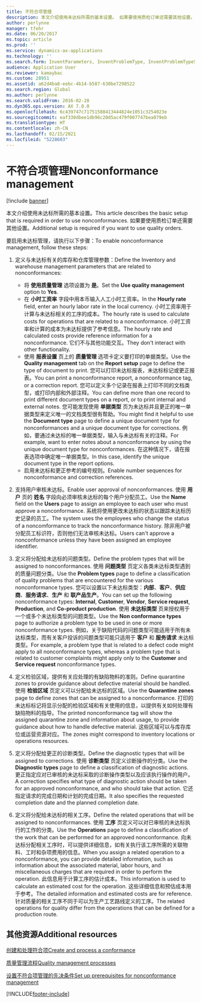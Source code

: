 ```yaml
---
title: 不符合项管理
description: 本文介绍使用未达标所需的基本设置。 如果要使用质检订单还需要其他设置。
author: perlynne
manager: tfehr
ms.date: 06/20/2017
ms.topic: article
ms.prod: ''
ms.service: dynamics-ax-applications
ms.technology: ''
ms.search.form: InventParameters, InventProblemType, InventProblemTypeSetup, InventQuarantineZone, InventTestDiagnosticType, InventTestReportSetup, SysUserManagement, InventTestRelatedOperations
audience: Application User
ms.reviewer: kamaybac
ms.custom: 28951
ms.assetid: a62d4ba8-eebc-4b14-b587-630be7298522
ms.search.region: Global
ms.author: perlynne
ms.search.validFrom: 2016-02-28
ms.dyn365.ops.version: AX 7.0.0
ms.openlocfilehash: 6c439747c71751588413444824e1051c3254023e
ms.sourcegitcommit: eaf330dbee1db96c20d5ac479f007747bea079eb
ms.translationtype: HT
ms.contentlocale: zh-CN
ms.lasthandoff: 02/15/2021
ms.locfileid: "5228603"
---
```

# <a name="nonconformance-management"></a><span data-ttu-id="e6c12-104">不符合项管理</span><span class="sxs-lookup"><span data-stu-id="e6c12-104">Nonconformance management</span></span>

[!include [banner](../includes/banner.md)]

<span data-ttu-id="e6c12-105">本文介绍使用未达标所需的基本设置。</span><span class="sxs-lookup"><span data-stu-id="e6c12-105">This article describes the basic setup that is required in order to use nonconformances.</span></span> <span data-ttu-id="e6c12-106">如果要使用质检订单还需要其他设置。</span><span class="sxs-lookup"><span data-stu-id="e6c12-106">Additional setup is required if you want to use quality orders.</span></span>

<span data-ttu-id="e6c12-107">要启用未达标管理，请执行以下步骤：</span><span class="sxs-lookup"><span data-stu-id="e6c12-107">To enable nonconformance management, follow these steps:</span></span>

1.  <span data-ttu-id="e6c12-108">定义与未达标有关的库存和仓库管理参数：</span><span class="sxs-lookup"><span data-stu-id="e6c12-108">Define the Inventory and warehouse management parameters that are related to nonconformances:</span></span>
    -   <span data-ttu-id="e6c12-109">将 **使用质量管理** 选项设置为 **是**。</span><span class="sxs-lookup"><span data-stu-id="e6c12-109">Set the **Use quality management** option to **Yes**.</span></span>
    -   <span data-ttu-id="e6c12-110">在 **小时工资率** 字段中用本币输入人工小时工资率。</span><span class="sxs-lookup"><span data-stu-id="e6c12-110">In the **Hourly rate** field, enter an hourly labor rate in the local currency.</span></span> <span data-ttu-id="e6c12-111">小时工资率用于计算与未达标相关的工序的成本。</span><span class="sxs-lookup"><span data-stu-id="e6c12-111">The hourly rate is used to calculate costs for operations that are related to a nonconformance.</span></span> <span data-ttu-id="e6c12-112">小时工资率和计算的成本为未达标提供了参考信息。</span><span class="sxs-lookup"><span data-stu-id="e6c12-112">The hourly rate and calculated costs provide reference information for a nonconformance.</span></span> <span data-ttu-id="e6c12-113">它们不与其他功能交互。</span><span class="sxs-lookup"><span data-stu-id="e6c12-113">They don't interact with other functionality.</span></span>
    -   <span data-ttu-id="e6c12-114">使用 **报表设置** 页上的 **质量管理** 选项卡定义要打印的单据类型。</span><span class="sxs-lookup"><span data-stu-id="e6c12-114">Use the **Quality management** tab on the **Report setup** page to define the type of document to print.</span></span> <span data-ttu-id="e6c12-115">您可以打印未达标报表，未达标标记或更正报表。</span><span class="sxs-lookup"><span data-stu-id="e6c12-115">You can print a nonconformance report, a nonconformance tag, or a correction report.</span></span> <span data-ttu-id="e6c12-116">您可以定义多个记录在报表上打印不同的文档类型，或打印内部和外部注释。</span><span class="sxs-lookup"><span data-stu-id="e6c12-116">You can define more than one record to print different document types on a report, or to print internal and external notes.</span></span> <span data-ttu-id="e6c12-117">您可能发现使用 **单据类型** 页为未达标并且更正的唯一单据类型来定义唯一的文档类型很有帮助。</span><span class="sxs-lookup"><span data-stu-id="e6c12-117">You might find it helpful to use the **Document type** page to define a unique document type for nonconformances and a unique document type for corrections.</span></span> <span data-ttu-id="e6c12-118">例如，要通过未达标的唯一单据类型，输入与未达标有关的注释。</span><span class="sxs-lookup"><span data-stu-id="e6c12-118">For example, want to enter notes about a nonconformance by using the unique document type for nonconformances.</span></span> <span data-ttu-id="e6c12-119">在这种情况下，请在报表选项中确定唯一单据类型。</span><span class="sxs-lookup"><span data-stu-id="e6c12-119">In this case, identify the unique document type in the report options.</span></span>
    -   <span data-ttu-id="e6c12-120">启用未达标和更正参考的编号规则。</span><span class="sxs-lookup"><span data-stu-id="e6c12-120">Enable number sequences for nonconformance and correction references.</span></span>

2.  <span data-ttu-id="e6c12-121">支持用户审核未达标。</span><span class="sxs-lookup"><span data-stu-id="e6c12-121">Enable user approval of nonconformances.</span></span> <span data-ttu-id="e6c12-122">使用 **用户** 页的 **姓名** 字段向必须审核未达标的每个用户分配员工。</span><span class="sxs-lookup"><span data-stu-id="e6c12-122">Use the **Name** field on the **Users** page to assign an employee to each user who must approve a nonconformance.</span></span> <span data-ttu-id="e6c12-123">系统将使用更改未达标的状态以跟踪未达标历史记录的员工。</span><span class="sxs-lookup"><span data-stu-id="e6c12-123">The system uses the employees who change the status of a noncomformance to track the nonconformance history.</span></span> <span data-ttu-id="e6c12-124">除非用户被分配员工标识符，否则他们无法审核未达标。</span><span class="sxs-lookup"><span data-stu-id="e6c12-124">Users can't approve a nonconformance unless they have been assigned an employee identifier.</span></span>
3.  <span data-ttu-id="e6c12-125">定义将分配给未达标的问题类型。</span><span class="sxs-lookup"><span data-stu-id="e6c12-125">Define the problem types that will be assigned to nonconformances.</span></span> <span data-ttu-id="e6c12-126">使用 **问题类型** 页定义各类未达标类型遇到的质量问题分类。</span><span class="sxs-lookup"><span data-stu-id="e6c12-126">Use the **Problem types** page to define a classification of quality problems that are encountered for the various nonconformance types.</span></span> <span data-ttu-id="e6c12-127">您可以设置以下未达标类型：**内部**、**客户**、**供应商**、**服务请求**、**生产** 和 **联产品生产**。</span><span class="sxs-lookup"><span data-stu-id="e6c12-127">You can set up the following nonconformance types: **Internal**, **Customer**, **Vendor**, **Service request**, **Production**, and **Co-product production**.</span></span> <span data-ttu-id="e6c12-128">使用 **未达标类型** 页来授权用于一个或多个未达标类型的问题类型。</span><span class="sxs-lookup"><span data-stu-id="e6c12-128">Use the **Non conformance types** page to authorize a problem type to be used in one or more nonconformance types.</span></span> <span data-ttu-id="e6c12-129">例如，关于缺陷代码的问题类型可能适用于所有未达标类型，而有关客户投诉的问题类型可能只适用于 **客户** 和 **服务请求** 未达标类型。</span><span class="sxs-lookup"><span data-stu-id="e6c12-129">For example, a problem type that is related to a defect code might apply to all nonconformance types, whereas a problem type that is related to customer complaints might apply only to the **Customer** and **Service request** nonconformance types.</span></span>
4.  <span data-ttu-id="e6c12-130">定义检验区域，提供有关应处理的有缺陷物料的准则。</span><span class="sxs-lookup"><span data-stu-id="e6c12-130">Define quarantine zones to provide guidance about defective material should be handled.</span></span> <span data-ttu-id="e6c12-131">使用 **检验区域** 页定义可以分配给未达标的区域。</span><span class="sxs-lookup"><span data-stu-id="e6c12-131">Use the **Quarantine zones** page to define zones that can be assigned to a nonconformance.</span></span> <span data-ttu-id="e6c12-132">打印的未达标标记将显示分配的检验区域和有关使用的信息，以提供有关如何处理有缺陷物料的指导。</span><span class="sxs-lookup"><span data-stu-id="e6c12-132">The printed nonconformance tag will show the assigned quarantine zone and information about usage, to provide guidance about how to handle defective material.</span></span> <span data-ttu-id="e6c12-133">这些区域可以与库存库位或运营资源对应。</span><span class="sxs-lookup"><span data-stu-id="e6c12-133">The zones might correspond to inventory locations or operations resources.</span></span>
5.  <span data-ttu-id="e6c12-134">定义将分配给更正的诊断类型。</span><span class="sxs-lookup"><span data-stu-id="e6c12-134">Define the diagnostic types that will be assigned to corrections.</span></span> <span data-ttu-id="e6c12-135">使用 **诊断类型** 页定义诊断操作的分类。</span><span class="sxs-lookup"><span data-stu-id="e6c12-135">Use the **Diagnostic types** page to define a classification of diagnostic actions.</span></span> <span data-ttu-id="e6c12-136">更正指定应对已审核的未达标采取的诊断操作类型以及应该执行操作的用户。</span><span class="sxs-lookup"><span data-stu-id="e6c12-136">A correction specifies what type of diagnostic action should be taken for an approved nonconformance, and who should take that action.</span></span> <span data-ttu-id="e6c12-137">它还指定请求的完成日期和计划的完成日期。</span><span class="sxs-lookup"><span data-stu-id="e6c12-137">It also specifies the requested completion date and the planned completion date.</span></span>
6.  <span data-ttu-id="e6c12-138">定义将分配给未达标的相关工序。</span><span class="sxs-lookup"><span data-stu-id="e6c12-138">Define the related operations that will be assigned to nonconformances.</span></span> <span data-ttu-id="e6c12-139">使用 **工序** 页定义可以对已审核的未达标执行的工作的分类。</span><span class="sxs-lookup"><span data-stu-id="e6c12-139">Use the **Operations** page to define a classification of the work that can be performed for an approved nonconformance.</span></span> <span data-ttu-id="e6c12-140">向未达标分配相关工序时，可以提供详细信息，如有关执行该工序所需的关联物料、工时和杂项费用的信息。</span><span class="sxs-lookup"><span data-stu-id="e6c12-140">When you assign a related operation to a nonconformance, you can provide detailed information, such as information about the associated material, labor hours, and miscellaneous charges that are required in order to perform the operation.</span></span> <span data-ttu-id="e6c12-141">此信息用于计算工序的估计成本。</span><span class="sxs-lookup"><span data-stu-id="e6c12-141">This information is used to calculate an estimated cost for the operation.</span></span> <span data-ttu-id="e6c12-142">这些详细信息和预估成本用于参考。</span><span class="sxs-lookup"><span data-stu-id="e6c12-142">The detailed information and estimated costs are for reference.</span></span> <span data-ttu-id="e6c12-143">针对质量的相关工序不同于可以为生产工艺路线定义的工序。</span><span class="sxs-lookup"><span data-stu-id="e6c12-143">The related operations for quality differ from the operations that can be defined for a production route.</span></span>


<a name="additional-resources"></a><span data-ttu-id="e6c12-144">其他资源</span><span class="sxs-lookup"><span data-stu-id="e6c12-144">Additional resources</span></span>
--------

[<span data-ttu-id="e6c12-145">创建和处理符合项</span><span class="sxs-lookup"><span data-stu-id="e6c12-145">Create and process a conformance</span></span>](tasks/create-process-non-conformance.md)

[<span data-ttu-id="e6c12-146">质量管理流程</span><span class="sxs-lookup"><span data-stu-id="e6c12-146">Quality management processes</span></span>](quality-management-processes.md)

[<span data-ttu-id="e6c12-147">设置不符合项管理的先决条件</span><span class="sxs-lookup"><span data-stu-id="e6c12-147">Set up prerequisites for nonconformance management</span></span>](tasks/set-up-prerequisites-nonconformance-management.md)


[!INCLUDE[footer-include](../../includes/footer-banner.md)]